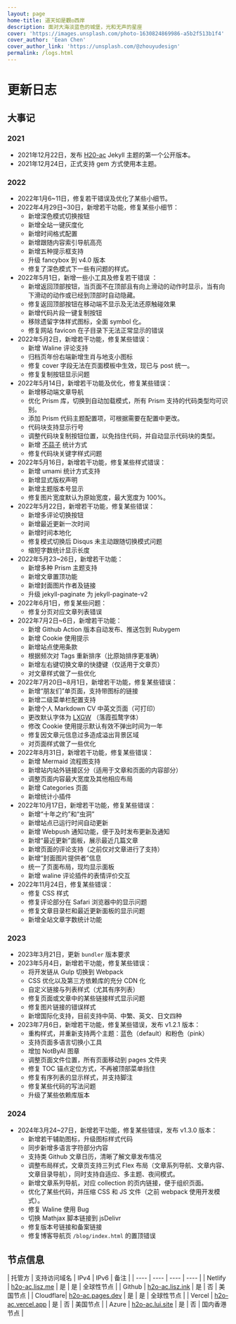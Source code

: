 ```yaml
---
layout: page
home-title: 道天如是觀◎西岸
description: 面对大海淡蓝色的城堡，光和无声的星座
cover: 'https://images.unsplash.com/photo-1630824869986-a5b2f513b1f4'
cover_author: 'Eean Chen'
cover_author_link: 'https://unsplash.com/@zhouyudesign'
permalink: /logs.html
---
```


# 更新日志

## 大事记

### 2021

- 2021年12月22日，发布 [H20-ac](https://github.com/zhonger/jekyll-theme-H20-ac) Jekyll 主题的第一个公开版本。
- 2021年12月24日，正式支持 gem 方式使用本主题。

### 2022

- 2022年1月6~11日，修复若干错误及优化了某些小细节。
- 2022年4月29日~30日，新增若干功能，修复某些小细节：
  - 新增深色模式切换按钮
  - 新增全站一键灰度化
  - 新增时间格式配置
  - 新增跟随内容索引导航高亮
  - 新增五种提示框支持
  - 升级 fancybox 到 v4.0 版本
  - 修复了深色模式下一些有问题的样式。
- 2022年5月1日，新增一些小工具及修复若干错误 ：
  - 新增返回顶部按钮，当页面不在顶部且有向上滑动的动作时显示，当有向下滑动的动作或已经到顶部时自动隐藏。
  - 修复返回顶部按钮在移动端不显示及无法还原触碰效果
  - 新增代码片段一键复制按钮
  - 移除遗留字体样式图标，全面 symbol 化。
  - 修复网站 favicon 在子目录下无法正常显示的错误
- 2022年5月2日，新增若干功能，修复某些错误：
  - 新增 Waline 评论支持
  - 归档页年份右端新增生肖与地支小图标
  - 修复 cover 字段无法在页面模板中生效，现已与 post 统一。
  - 修复复制按钮显示问题
- 2022年5月14日，新增若干功能及优化，修复某些错误：
  - 新增移动端文章导航
  - 优化 Prism 库，切换到自动加载模式，所有 Prism 支持的代码类型均可识别。
  - 添加 Prism 代码主题配置项，可根据需要在配置中更改。
  - 代码块支持显示行号
  - 调整代码块复制按钮位置，以免挡住代码，并自动显示代码块的类型。
  - 新增 [不蒜子](https://busuanzi.ibruce.info/) 统计方式
  - 修复代码块关键字样式问题
- 2022年5月16日，新增若干功能，修复某些样式错误：
  - 新增 umami 统计方式支持
  - 新增显式版权声明
  - 新增主题版本号显示
  - 修复图片宽度默认为原始宽度，最大宽度为 100%。
- 2022年5月22日，新增若干功能，修复某些错误：
  - 新增多评论切换按钮
  - 新增最近更新一次时间
  - 新增时间本地化
  - 修复模式切换后 Disqus 未主动跟随切换模式问题
  - 缩短字数统计显示长度
- 2022年5月23~26日，新增若干功能：
  - 新增多种 Prism 主题支持
  - 新增文章置顶功能
  - 新增封面图片作者及链接
  - 升级 jekyll-paginate 为 jekyll-paginate-v2
- 2022年6月1日，修复某些问题：
  - 修复分页对应文章列表错误
- 2022年7月2日~6日，新增若干功能：
  - 新增 Github Action 版本自动发布、推送包到 Rubygem
  - 新增 Cookie 使用提示
  - 新增站点使用条款
  - 根据频次对 Tags 重新排序（比原始排序更准确）
  - 新增左右键切换文章的快捷键（仅适用于文章页）
  - 对文章样式做了一些优化
- 2022年7月20日~8月1日，新增若干功能，修复某些错误：
  - 新增“朋友们”单页面，支持带图标的链接
  - 新增二级菜单栏配置支持
  - 新增个人 Markdown CV 中英文页面（可打印）
  - 更改默认字体为 [LXGW](https://github.com/chawyehsu/lxgw-wenkai-webfont) （落霞孤鹜字体）
  - 修改 Cookie 使用提示默认有效不弹出时间为一年
  - 修复因文章元信息过多造成溢出背景区域
  - 对页面样式做了一些优化
- 2022年8月31日，新增若干功能，修复某些错误：
  - 新增 Mermaid 流程图支持
  - 新增站内站外链接区分（适用于文章和页面的内容部分）
  - 调整页面内容最大宽度及其他相应布局
  - 新增 Categories 页面
  - 新增统计小插件
- 2022年10月17日，新增若干功能，修复某些错误：
  - 新增“十年之约”和“虫洞”
  - 新增站点已运行时间自动更新
  - 新增 Webpush 通知功能，便于及时发布更新及通知
  - 新增“最近更新”面板，展示最近几篇文章
  - 新增页面的评论支持（之前仅对文章进行了支持）
  - 新增“封面图片提供者”信息
  - 统一了页面布局，现均显示面板
  - 新增 waline 评论插件的表情评价交互
- 2022年11月24日，修复某些错误：
  - 修复 CSS 样式
  - 修复评论部分在 Safari 浏览器中的显示问题
  - 修复文章目录栏和最近更新面板的显示问题
  - 新增全站文章字数统计功能

### 2023

- 2023年3月21日，更新 `bundler` 版本要求
- 2023年5月4日，新增若干功能，修复某些错误：
  - 将开发链从 Gulp 切换到 Webpack
  - CSS 优化以及第三方依赖库的充分 CDN 化
  - 自定义链接与列表样式（尤其有序列表）
  - 修复页面或文章中的某些链接样式显示问题
  - 修复图片链接的错误样式
  - 新增国际化支持，目前支持中简、中繁、英文、日文四种
- 2023年7月6日，新增若干功能，修复某些错误，发布 v1.2.1 版本：
  - 重构样式，并重新支持两个主题：蓝色（default）和粉色（pink）
  - 支持页面多语言切换小工具
  - 增加 NotByAI 图章
  - 调整页面文件位置，所有页面移动到 pages 文件夹
  - 修复 TOC 锚点定位方式，不再被顶部菜单挡住
  - 修复有序列表的显示样式，并支持脚注
  - 修复某些代码的写法问题
  - 升级了某些依赖库版本

### 2024

- 2024年3月24~27日，新增若干功能，修复某些错误，发布 v1.3.0 版本：
  - 新增若干辅助图标，升级图标样式代码
  - 同步新增多语言字符部分内容
  - 支持类 Github 文章日历，清晰了解文章发布情况
  - 调整布局样式，文章页支持三列式 Flex 布局（文章系列导航、文章内容、文章目录导航），同时支持自适应、多主题、夜间模式。
  - 新增文章系列导航，对应 collection 的页内链接，便于组织页面。
  - 优化了某些代码，并压缩 CSS 和 JS 文件（之前 webpack 使用开发模式）。
  - 修复 Waline 使用 Bug
  - 切换 Mathjax 脚本链接到 jsDelivr
  - 修复版本号链接和备案链接
  - 修复博客导航页 `/blog/index.html` 的置顶错误

## 节点信息

| 托管方 | 支持访问域名 | IPv4 | IPv6 | 备注 |
| ---- | ---- | ---- | ---- |
| Netlify | [h2o-ac.lisz.me](https://h2o-ac.lisz.me) | 是 | 是 | 全球性节点 |
| Github | [h2o-ac.lisz.ink](https://h2o-ac.lisz.ink) | 是 | 否 | 美国节点 |
| Cloudflare| [h2o-ac.pages.dev](https://h2o-ac.pages.dev) | 是 | 是 | 全球性节点 |
| Vercel | [h2o-ac.vercel.app](https://h2o-ac.vercel.app) | 是 | 否 | 美国节点 |
| Azure | [h2o-ac.lui.site](https://h2o-ac.lui.site) | 是 | 否 | 国内香港节点 |
